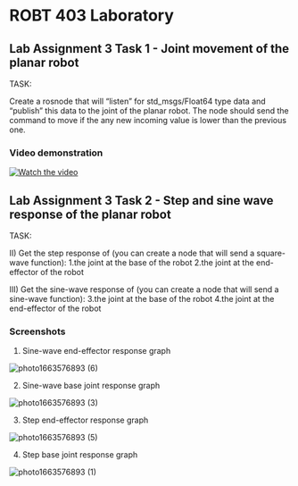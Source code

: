 # ROBT 403 Laboratory

## Lab Assignment 3 Task 1 - Joint movement of the planar robot
TASK: 

Create a rosnode that will “listen” for std_msgs/Float64 type data and “publish” this data to the joint of the planar robot. The node should send the command to move if the any new incoming value is lower than the previous one.

### Video demonstration
[![Watch the video](https://i.imgur.com/vKb2F1B.png)](https://youtu.be/Vl6NuoXFQks)

## Lab Assignment 3 Task 2 - Step and sine wave response of the planar robot
TASK:

II) Get the step response of (you can create a node that will send a square-wave function): 1.the joint at the base of the robot 2.the joint at the end-effector of the robot

III) Get the sine-wave response of (you can create a node that will send a sine-wave function): 3.the joint at the base of the robot 4.the joint at the end-effector of the robot

### Screenshots
1) Sine-wave end-effector response graph

![photo1663576893 (6)](https://user-images.githubusercontent.com/111846468/190984678-15256123-49da-4aa4-8f73-be0151c7b498.jpeg)

2) Sine-wave base joint response graph

![photo1663576893 (3)](https://user-images.githubusercontent.com/111846468/190983951-a81ab06e-db51-47cf-9d1e-2420b8b87bed.jpeg)

3) Step end-effector response graph

![photo1663576893 (5)](https://user-images.githubusercontent.com/111846468/190984442-1cd18f7c-13d9-4632-b317-106b6d5066d1.jpeg)

4) Step base joint response graph

![photo1663576893 (1)](https://user-images.githubusercontent.com/111846468/190982807-57ede8d7-c517-431c-948f-d2e7edc5ea3a.jpeg)

